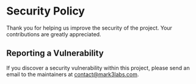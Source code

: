 # Security Policy

Thank you for helping us improve the security of the project. Your contributions are greatly appreciated.

## Reporting a Vulnerability

If you discover a security vulnerability within this project, please send an email to the maintainers at [contact@mark3labs.com](mailto:contact@mark3labs.com).
